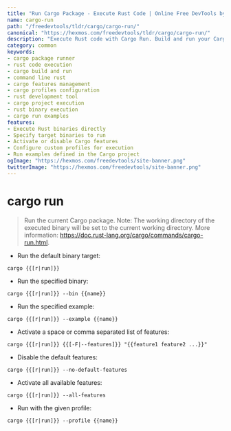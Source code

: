 ```yaml
---
title: "Run Cargo Package - Execute Rust Code | Online Free DevTools by Hexmos"
name: cargo-run
path: "/freedevtools/tldr/cargo/cargo-run/"
canonical: "https://hexmos.com/freedevtools/tldr/cargo/cargo-run/"
description: "Execute Rust code with Cargo Run. Build and run your Cargo packages quickly. Manage features and profiles with this command-line tool. Free online tool, no registration required."
category: common
keywords:
- cargo package runner
- rust code execution
- cargo build and run
- command line rust
- cargo features management
- cargo profiles configuration
- rust development tool
- cargo project execution
- rust binary execution
- cargo run examples
features:
- Execute Rust binaries directly
- Specify target binaries to run
- Activate or disable Cargo features
- Configure custom profiles for execution
- Run examples defined in the Cargo project
ogImage: "https://hexmos.com/freedevtools/site-banner.png"
twitterImage: "https://hexmos.com/freedevtools/site-banner.png"
---
```


# cargo run

> Run the current Cargo package.
> Note: The working directory of the executed binary will be set to the current working directory.
> More information: <https://doc.rust-lang.org/cargo/commands/cargo-run.html>.

- Run the default binary target:

`cargo {{[r|run]}}`

- Run the specified binary:

`cargo {{[r|run]}} --bin {{name}}`

- Run the specified example:

`cargo {{[r|run]}} --example {{name}}`

- Activate a space or comma separated list of features:

`cargo {{[r|run]}} {{[-F|--features]}} "{{feature1 feature2 ...}}"`

- Disable the default features:

`cargo {{[r|run]}} --no-default-features`

- Activate all available features:

`cargo {{[r|run]}} --all-features`

- Run with the given profile:

`cargo {{[r|run]}} --profile {{name}}`

